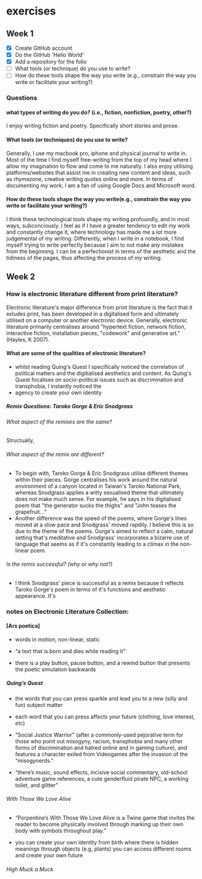 # exercises 

## Week 1

- [x] Create GitHub account
- [x] Do the GitHub 'Hello World'
- [x] Add a repository for the folio
- [ ] What tools (or technique) do you use to write?
- [ ] How do these tools shape the way you write (e.g., constrain the way you write or facilitate your writing?) 

### Questions 

#### what types of writing do you do? (i.e., fiction, nonfiction, poetry, other?) 
I enjoy writing fiction and poetry. Specifically short stories and prose.  

#### What tools (or techniques) do you use to write?
Generally, I use my macbook pro, iphone and physical journal to write in. Most of the time I find myself free-writing from the top of my head where I allow my imagination to flow and come to me naturally. I also enjoy utilising platforms/websites that assist me in creating new content and ideas, such as rhymezone, creative writing quotes online and more. In terms of documenting my work, I am a fan of using Google Docs and Microsoft word. 

#### How do these tools shape the way you write(e.g., constrain the way you write or facilitate your writing?) 
I think these technological tools shape my writing profoundly, and in most ways, subconciously. I feel as if I have a greater tendency to edit my work and constantly change it, where technology has made me a lot more judgemental of my writing. Differently, when I write in a notebook, I find myself trying to write perfectly because I aim to not make any mistakes from the beginning. I can be a perfectionist in terms of the aesthetic and the tidiness of the pages, thus affecting the process of my writing. 


## Week 2

### How is electronic literature different from print literature?
Electronic literature's major difference from print literature is the fact that it exludes print, has been developed in a digitalised form and ultimately utilised on a computer or another electronic device. Generally, electronic literature primarily centralises around "hypertext fiction, network fiction, interactive fiction, installation pieces, "codework" and generative art." (Hayles, K 2007). 

#### What are some of the qualities of electronic literature? 
- whilst reading Quing's Quest I specifically noticed the correlation of political matters and the digitialised aesthetics and content. As Quing's Quest focalises on socio-political issues such as discrimination and transphobia, I instantly noticed the 
- agency to create your own identity 

##### Remix Questions: Taroko Gorge & Eric Snodgrass 

###### What aspect of the remixes are the same?
Structually, 

###### What aspect of the remix are different?
- To begin with, Taroko Gorge & Eric Snodgrass utilise different themes within their pieces. Gorge centralises his work around the natural environment of a canyon located in Taiwan's Taroko National Park, whereas Snodgrass applies a witty sexualised theme that ultimately does not make much sense. For example, he says in his digitalised poem that "the generator sucks the thighs" and "John teases the grapefruit..."   
- Another difference was the speed of the poems, where Gorge's lines moved at a slow pace and Snodgrass' moved rapdily. I believe this is so due to the theme of the poems. Gorge's aimed to reflect a calm, natural setting that's meditative and Snodgrass' incorporates a bizarre use of language that seems as if it's constantly leading to a climax in the non-linear poem.  

###### Is the remix successful? (why or why not?)
- I think Snodgrass' piece is successful as a remix because it reflects Taroko Gorge's poem in terms of it's functions and aesthetic appearance. It's 

### notes on Electronic Literature Collection:

#### [Ars poetica] 
- words in motion, non-linear, static 

- “a text that is born and dies while reading it”

- there is a play button, pause button, and a rewind button that presents the poetic simulation backwards

##### Quing’s Quest
- the words that you can press sparkle and lead you to a new (silly and fun) subject matter 

- each word that you can press affects your future (clothing, love interest, etc)

- “Social Justice Warrior” (after a commonly-used pejorative term for those who point out misogyny, racism, transphobia and many other forms of discrimination and hatred online and in gaming culture), and features a character exiled from Videogames after the invasion of the “misogynerds.”

- “there’s music, sound effects, incisive social commentary, old-school adventure game references, a cute genderfluid pirate NPC, a working toilet, and glitter”

###### With Those We Love Alive 
- “Porpentine’s With Those We Love Alive is a Twine game that invites the reader to become physically involved through marking up their own body with symbols throughout play.”

- you can create your own identity from birth where there is hidden meanings through objects (e.g, plants) you can access different rooms and create your own future 

###### High Muck a Muck 

